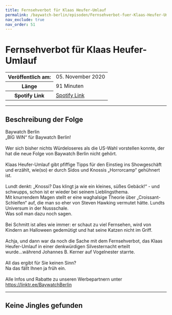 ```yaml
---
title: Fernsehverbot für Klaas Heufer-Umlauf
permalink: /baywatch-berlin/episoden/Fernsehverbot-fuer-Klaas-Heufer-Umlauf
nav_exclude: true
nav_order: 51
---
```


# Fernsehverbot für Klaas Heufer-Umlauf
<table class="resp-table dcf-table dcf-table-responsive dcf-table-bordered dcf-table-striped dcf-w-100%">
                    <tbody>
                        <tr>
                            <th scope="row">Veröffentlich am:</th>
                            <td data-label="Veröffentlich am:">05. November 2020</td>
                        </tr>
                        <tr>
                            <th scope="row">Länge </th>
                            <td data-label="Länge ">91 Minuten</td>
                        </tr><tr>
                                <th scope="row">Spotify Link</th>
                                <td data-label="Spotify Link"><a href="https://open.spotify.com/episode/58doU7hX1FqfoemYxbPGMl">Spotify Link</a></td>
                            </tr></tbody>
                </table>

***

## Beschreibung der Folge

<div>
Baywatch Berlin <br> „BIG WIN“ für Baywatch Berlin! <br>  <br> Wer sich bisher nichts Würdeloseres als die US-Wahl vorstellen konnte, der hat die neue Folge von Baywatch Berlin nicht gehört.  <br>  <br> Klaas Heufer-Umlauf gibt pfiffige Tipps für den Einstieg ins Showgeschäft und erzählt, wie(so) er durch Sidos und Knossis „Horrorcamp“ gehühnert ist.  <br>  <br> Lundt denkt: „Knossi? Das klingt ja wie ein kleines, süßes Gebäck!“ - und schwupps, schon ist er wieder bei seinem Lieblingsthema.  <br> Mit knurrendem Magen stellt er eine waghalsige Theorie über „Croissant-Schleifen“ auf, die man so eher von Steven Hawking vermutet hätte. Lundts Universum in der Nussschale.  <br> Was soll man dazu noch sagen. <br>  <br> Bei Schmitt ist alles wie immer: er schaut zu viel Fernsehen, wird von Kindern an Halloween gedemütigt und hat seine Katzen nicht im Griff. <br>  <br> Achja, und dann war da noch die Sache mit dem Fernsehverbot, das Klaas Heufer-Umlauf in einer denkwürdigen Silvesternacht erteilt wurde...während Johannes B. Kerner auf Vogelnester starrte. <br>  <br> All das ergibt für Sie keinen Sinn?  <br> Na das fällt Ihnen ja früh ein. <br>  <br> Alle Infos und Rabatte zu unseren Werbepartnern unter <a href="https://linktr.ee/BaywatchBerlin">https://linktr.ee/BaywatchBerlin</a>  
</div>

***

## Keine Jingles gefunden